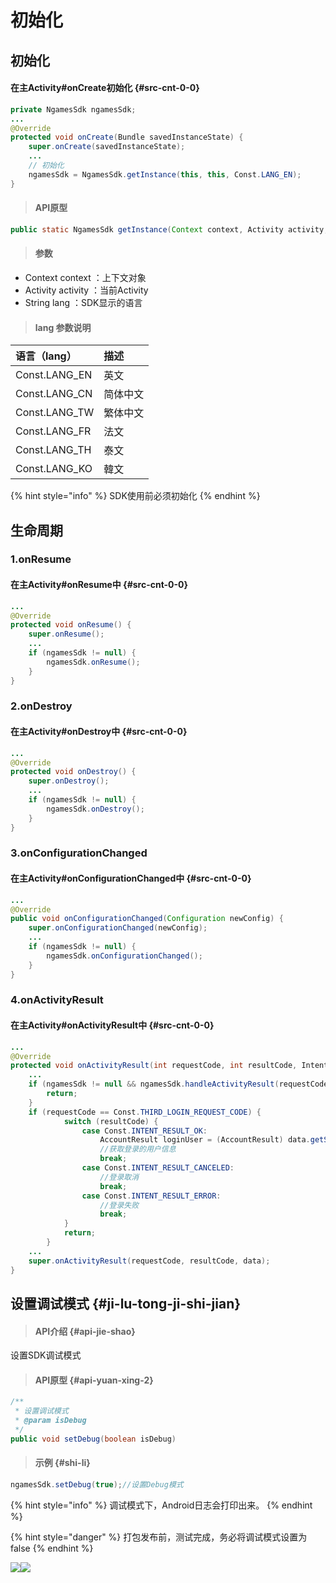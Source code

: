 # 初始化

## 初始化

#### 在主Activity\#onCreate初始化 {#src-cnt-0-0}

```java
private NgamesSdk ngamesSdk;
...
@Override
protected void onCreate(Bundle savedInstanceState) {
	super.onCreate(savedInstanceState);
	...
	// 初始化
	ngamesSdk = NgamesSdk.getInstance(this, this, Const.LANG_EN);
}
```

> ####  API原型

```java
public static NgamesSdk getInstance(Context context, Activity activity, String lang)
```

> ####  参数

* Context context ：上下文对象
* Activity activity ：当前Activity
* String lang ：SDK显示的语言

> ####  lang 参数说明

| 语言（lang） | 描述 |
| :--- | :--- |
| Const.LANG\_EN | 英文 |
| Const.LANG\_CN | 简体中文 |
| Const.LANG\_TW | 繁体中文 |
|  Const.LANG\_FR | 法文 |
|  Const.LANG\_TH | 泰文 |
|  Const.LANG\_KO | 韓文 |

{% hint style="info" %}
SDK使用前必须初始化
{% endhint %}

## 生命周期

### 1.onResume

#### 在主Activity\#onResume中 {#src-cnt-0-0}

```java
...
@Override
protected void onResume() {
    super.onResume();
    ...
    if (ngamesSdk != null) {
        ngamesSdk.onResume();
    }
}
```

### 2.onDestroy

#### 在主Activity\#onDestroy中 {#src-cnt-0-0}

```java
...
@Override
protected void onDestroy() {
    super.onDestroy();
    ...
    if (ngamesSdk != null) {
        ngamesSdk.onDestroy();
    }
}
```

### 3.onConfigurationChanged

#### 在主Activity\#onConfigurationChanged中 {#src-cnt-0-0}

```java
...
@Override
public void onConfigurationChanged(Configuration newConfig) {
    super.onConfigurationChanged(newConfig);
    ...
    if (ngamesSdk != null) {
        ngamesSdk.onConfigurationChanged();
    }
}
```

### 4.onActivityResult

#### 在主Activity\#onActivityResult中 {#src-cnt-0-0}

```java
...
@Override
protected void onActivityResult(int requestCode, int resultCode, Intent data) {
    ...
    if (ngamesSdk != null && ngamesSdk.handleActivityResult(requestCode, resultCode, data)) {
        return;
    }
    if (requestCode == Const.THIRD_LOGIN_REQUEST_CODE) {
            switch (resultCode) {
                case Const.INTENT_RESULT_OK:
                    AccountResult loginUser = (AccountResult) data.getSerializableExtra(Const.LOGIN_USER);
                    //获取登录的用户信息
                    break;
                case Const.INTENT_RESULT_CANCELED:
                    //登录取消
                    break;
                case Const.INTENT_RESULT_ERROR:
                    //登录失败
                    break;
            }
            return;
        }
    ...
    super.onActivityResult(requestCode, resultCode, data);
}
```

## 设置调试模式 {#ji-lu-tong-ji-shi-jian}

> #### API介绍 {#api-jie-shao}

设置SDK调试模式

> #### API原型 {#api-yuan-xing-2}

```java
/**
 * 设置调试模式
 * @param isDebug
 */
public void setDebug(boolean isDebug)
```

> #### 示例 {#shi-li}

```java
ngamesSdk.setDebug(true);//设置Debug模式
```

{% hint style="info" %}
调试模式下，Android日志会打印出来。
{% endhint %}

{% hint style="danger" %}
打包发布前，测试完成，务必将调试模式设置为false 
{% endhint %}

![](blob:https://gamesamba.gitbook.io/226c1cbe-210e-4592-9856-e5ba1c9aa02a)![](blob:https://gamesamba.gitbook.io/953fad3c-8583-45f9-bb59-9925cb7b1891)

